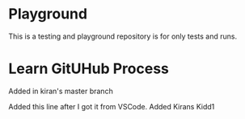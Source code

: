 # Playground

This is a testing and playground repository is for only tests and runs.

# Learn GitUHub Process

Added in kiran's master branch

Added this line after I got it from VSCode.
Added Kirans Kidd1

